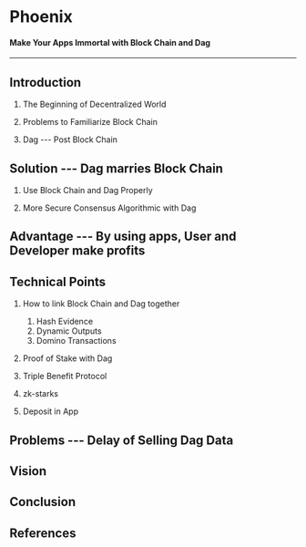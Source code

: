 # Phoenix
#### Make Your Apps Immortal with Block Chain and Dag
-------------------------------------------------------


## Introduction
1. The Beginning of Decentralized World

1. Problems to Familiarize Block Chain

1. Dag --- Post Block Chain


## Solution --- Dag marries Block Chain 
1. Use Block Chain and Dag Properly 

1. More Secure Consensus Algorithmic with Dag


## Advantage --- By using apps, User and Developer make profits


## Technical Points
1. How to link Block Chain and Dag together
    1. Hash Evidence 
    1. Dynamic Outputs
    1. Domino Transactions
    
1. Proof of Stake with Dag

1. Triple Benefit Protocol

1. zk-starks

1. Deposit in App


## Problems --- Delay of Selling Dag Data


## Vision


## Conclusion


## References

